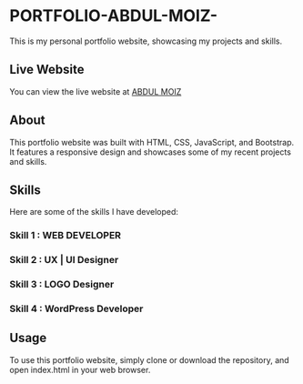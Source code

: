 # PORTFOLIO-ABDUL-MOIZ-
This is my personal portfolio website, showcasing my projects and skills.

## Live Website
You can view the live website at [ABDUL MOIZ](http://abdulmoizghani.rf.gd/)

## About
This portfolio website was built with HTML, CSS, JavaScript, and Bootstrap. It features a responsive design and showcases some of my recent projects and skills.

## Skills
Here are some of the skills I have developed:

### Skill 1 : WEB DEVELOPER
### Skill 2 : UX | UI Designer
### Skill 3 : LOGO Designer
### Skill 4 : WordPress Developer

## Usage
To use this portfolio website, simply clone or download the repository, and open index.html in your web browser.
